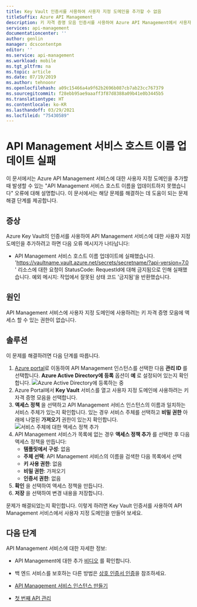 ```yaml
---
title: Key Vault 인증서를 사용하여 사용자 지정 도메인을 추가할 수 없음
titleSuffix: Azure API Management
description: 키 자격 증명 모음 인증서를 사용하여 Azure API Management에서 사용자 지정 도메인을 추가할 수 없는 문제 해결 방법을 알아봅니다.
services: api-management
documentationcenter: ''
author: genlin
manager: dcscontentpm
editor: ''
ms.service: api-management
ms.workload: mobile
ms.tgt_pltfrm: na
ms.topic: article
ms.date: 07/19/2019
ms.author: tehnoonr
ms.openlocfilehash: a09c15466a4a9f62b2696b087cb7ab23cc767379
ms.sourcegitcommit: f28ebb95ae9aaaff3f87d8388a09b41e0b3445b5
ms.translationtype: HT
ms.contentlocale: ko-KR
ms.lasthandoff: 03/29/2021
ms.locfileid: "75430589"
---
```

# <a name="failed-to-update-api-management-service-hostnames"></a>API Management 서비스 호스트 이름 업데이트 실패

이 문서에서는 Azure API Management 서비스에 대한 사용자 지정 도메인을 추가할 때 발생할 수 있는 "API Management 서비스 호스트 이름을 업데이트하지 못했습니다" 오류에 대해 설명합니다. 이 문서에서는 해당 문제를 해결하는 데 도움이 되는 문제 해결 단계를 제공합니다.

## <a name="symptoms"></a>증상

Azure Key Vault의 인증서를 사용하여 API Management 서비스에 대한 사용자 지정 도메인을 추가하려고 하면 다음 오류 메시지가 나타납니다:

- API Management 서비스 호스트 이름 업데이트에 실패했습니다. 'https://vaultname.vault.azure.net/secrets/secretname/?api-version=7.0 ' 리소스에 대한 요청이 StatusCode: RequestId에 대해 금지됨으로 인해 실패했습니다. 예외 메시지: 작업에서 잘못된 상태 코드 '금지됨'을 반환했습니다.

## <a name="cause"></a>원인

API Management 서비스에 사용자 지정 도메인에 사용하려는 키 자격 증명 모음에 액세스 할 수 있는 권한이 없습니다.

## <a name="solution"></a>솔루션

이 문제를 해결하려면 다음 단계를 따릅니다.

1. [Azure portal](Https://portal.azure.com)로 이동하여 API Management 인스턴스를 선택한 다음 **관리 ID** 를 선택합니다. **Azure Active Directory에 등록** 옵션이 **예** 로 설정되어 있는지 확인합니다. 
    ![Azure Active Directory에 등록하는 중](./media/api-management-troubleshoot-cannot-add-custom-domain/register-with-aad.png)
1. Azure Portal에서 **Key Vault** 서비스를 열고 사용자 지정 도메인에 사용하려는 키 자격 증명 모음을 선택합니다.
1. **액세스 정책** 을 선택하고 API Management 서비스 인스턴스의 이름과 일치하는 서비스 주체가 있는지 확인합니다. 있는 경우 서비스 주체를 선택하고 **비밀 권한** 아래에 나열된 **가져오기** 권한이 있는지 확인합니다.  
    ![서비스 주체에 대한 액세스 정책 추가](./media/api-management-troubleshoot-cannot-add-custom-domain/access-policy.png)
1. API Management 서비스가 목록에 없는 경우 **액세스 정책 추가** 를 선택한 후 다음 액세스 정책을 만듭니다:
    - **템플릿에서 구성**: 없음
    - **주체 선택**: API Management 서비스의 이름을 검색한 다음 목록에서 선택
    - **키 사용 권한**: 없음
    - **비밀 권한**: 가져오기
    - **인증서 권한**: 없음
1. **확인** 을 선택하여 액세스 정책을 만듭니다.
1. **저장** 을 선택하여 변경 내용을 저장합니다.

문제가 해결되었는지 확인합니다. 이렇게 하려면 Key Vault 인증서를 사용하여 API Management 서비스에서 사용자 지정 도메인을 만들어 보세요.

## <a name="next-steps"></a>다음 단계
API Management 서비스에 대한 자세한 정보:

- API Management에 대한 추가 [비디오](https://azure.microsoft.com/documentation/videos/index/?services=api-management) 를 확인합니다.
* 백 엔드 서비스를 보호하는 다른 방법은 [상호 인증서 인증](api-management-howto-mutual-certificates.md)을 참조하세요.

* [API Management 서비스 인스턴스 만들기](get-started-create-service-instance.md)
* [첫 번째 API 관리](import-and-publish.md)